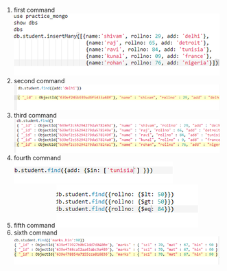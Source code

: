 1. first command 
![](https://github.com/shivam30072/mongodb_commands/blob/main/mongo1.png?raw=true)
2. second command
![](https://github.com/shivam30072/mongodb_commands/blob/main/mongo2.png?raw=true)
3. third command
![](https://github.com/shivam30072/mongodb_commands/blob/main/mongo3.png?raw=true)
4. fourth command
![](https://github.com/shivam30072/mongodb_commands/blob/main/mongo4.png?raw=true)
5. fifth command
![](https://github.com/shivam30072/mongodb_commands/blob/main/mongo5.png?raw=true)
6. sixth command
![](https://github.com/shivam30072/mongodb_commands/blob/main/mongo6.png?raw=true)

